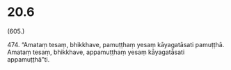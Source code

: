# 20.6

(605.)

474\. “Amataṃ tesaṃ, bhikkhave, pamuṭṭhaṃ yesaṃ kāyagatāsati pamuṭṭhā. Amataṃ tesaṃ, bhikkhave, appamuṭṭhaṃ yesaṃ kāyagatāsati appamuṭṭhā”ti.
